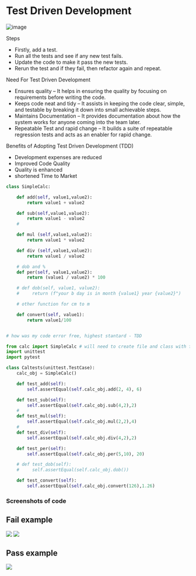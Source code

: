 # Test Driven Development

![image](https://user-images.githubusercontent.com/104793540/183910255-e9d3d160-f94e-4ab6-8a5f-6e779c2b252f.png)


Steps 

- Firstly, add a test.
- Run all the tests and see if any new test fails.
- Update the code to make it pass the new tests.
- Rerun the test and if they fail, then refactor again and repeat.

Need For Test Driven Development

- Ensures quality – It helps in ensuring the quality by focusing on requirements before writing the code. 
- Keeps code neat and tidy – It assists in keeping the code clear, simple, and testable by breaking it down into small achievable steps. 
- Maintains Documentation – It provides documentation about how the system works for anyone coming into the team later. 
- Repeatable Test and rapid change – It builds a suite of repeatable regression tests and acts as an enabler for rapid change.

Benefits of Adopting Test Driven Development (TDD)

- Development expenses are reduced
- Improved Code Quality 
- Quality is enhanced 
- shortened Time to Market


````python
class SimpleCalc:

    def add(self, value1,value2):
        return value1 + value2

    def sub(self,value1,value2):
        return value1 - value2
    #

    def mul (self,value1,value2):
        return value1 * value2

    def div (self,value1,value2):
        return value1 / value2

    # dob and %
    def per(self, value1,value2):
        return (value1 / value2) * 100

    # def dob(self, value1, value2):
    #     return (f"your b day is in month {value1} year {value2}")

    # other function for cm to m

    def convert(self, value1):
        return value1/100

````


````python

# how was my code error free, highest stantard - TDD

from calc import SimpleCalc # will need to create file and class with functionality
import unittest
import pytest

class Caltests(unittest.TestCase):
    calc_obj = SimpleCalc()

    def test_add(self):
        self.assertEqual(self.calc_obj.add(2, 4), 6)

    def test_sub(self):
        self.assertEqual(self.calc_obj.sub(4,2),2)
    #
    def test_mul(self):
        self.assertEqual(self.calc_obj.mul(2,2),4)
    #
    def test_div(self):
        self.assertEqual(self.calc_obj.div(4,2),2)

    def test_per(self):
        self.assertEqual(self.calc_obj.per(5,10), 20)

    # def test_dob(self):
    #     self.assertEqual(self.calc_obj.dob())

    def test_convert(self):
        self.assertEqual(self.calc_obj.convert(126),1.26)

````

### Screenshots of code

## Fail example

![](C:\Users\Ayan\PycharmProjects\python_tdd\1.PNG)
![](C:\Users\Ayan\PycharmProjects\python_tdd\2.PNG)

## Pass example

![](C:\Users\Ayan\PycharmProjects\python_tdd\pass.PNG)


